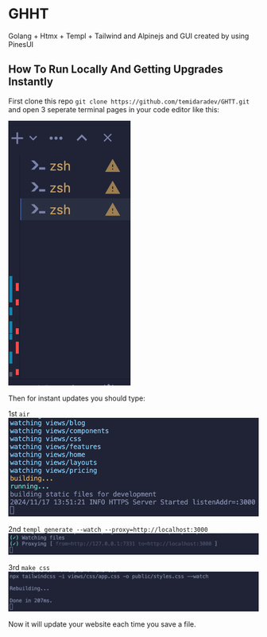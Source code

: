 # GHHT

Golang + Htmx + Templ + Tailwind and Alpinejs and GUI created by using PinesUI

## How To Run Locally And Getting Upgrades Instantly

First clone this repo `git clone https://github.com/temidaradev/GHTT.git` and open 3 seperate terminal pages in your code editor like this:

<img src="docsrc/t.png">

Then for instant updates you should type:

1st `air`
<img src="docsrc/air.png">

2nd `templ generate --watch --proxy=http://localhost:3000`
<img src="docsrc/templ.png">

3rd `make css`
<img src="docsrc/mcss.png">

Now it will update your website each time you save a file.
